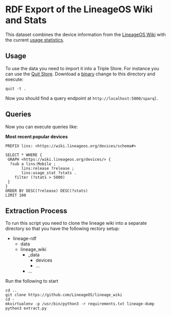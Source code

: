 # RDF Export of the LineageOS Wiki and Stats

This dataset combines the device information from the [LineageOS Wiki](https://wiki.lineageos.org/devices/) with the current [usage statistics](https://stats.lineageos.org/).

## Usage

To use the data you need to import it into a Triple Store.
For instance you can use the [Quit Store](https://github.com/AKSW/QuitStore).
Download a [binary](https://github.com/AKSW/QuitStore/releases) change to this directory and execute:

    quit -t .

Now you should find a query endpoint at `http://localhost:5000/sparql`.

## Queries

Now you can execute queries like:


**Most recent popular devices**

```sparql
PREFIX lins: <https://wiki.lineageos.org/devices/schema#>

SELECT * WHERE {
 GRAPH <https://wiki.lineageos.org/devices/> {
  ?sub a lins:Mobile ;
       lins:release ?release ;
       lins:usage_stat ?stats .
    filter (?stats > 5000)
 }
}
ORDER BY DESC(?release) DESC(?stats) 
LIMIT 100
```

## Extraction Process

To run this script you need to clone the lineage wiki into a separate directory so that you have the following rectory setup:

- lineage-rdf
  - data <this directory>
  - lineage_wiki
    - _data
      - devices
      - …
    - …

Run the following to start

    cd ..
    git clone https://github.com/LineageOS/lineage_wiki
    cd -
    mkvirtualenv -p /usr/bin/python3 -r requirements.txt lineage-dump
    python3 extract.py

